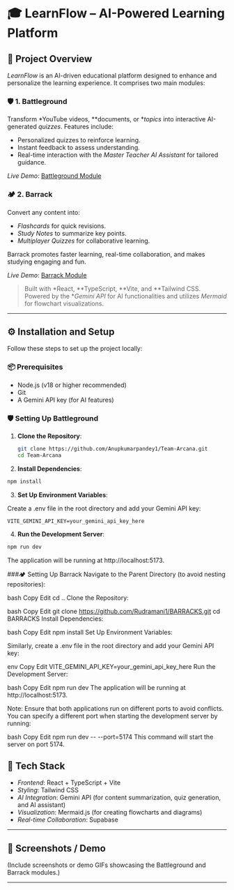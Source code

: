 # 🎓 LearnFlow – AI-Powered Learning Platform

## 📌 Project Overview

*LearnFlow* is an AI-driven educational platform designed to enhance and personalize the learning experience. It comprises two main modules:

### 🛡 1. Battleground
Transform *YouTube videos, **documents, or **topics* into interactive AI-generated *quizzes*. Features include:
- Personalized quizzes to reinforce learning.
- Instant feedback to assess understanding.
- Real-time interaction with the *Master Teacher AI Assistant* for tailored guidance.

*Live Demo*: [Battleground Module](https://learnflowai1.netlify.app/)

### 🏕 2. Barrack
Convert any content into:
- *Flashcards* for quick revisions.
- *Study Notes* to summarize key points.
- *Multiplayer Quizzes* for collaborative learning.

Barrack promotes faster learning, real-time collaboration, and makes studying engaging and fun.

*Live Demo*: [Barrack Module](https://learnflowai2.netlify.app/)

> Built with *React, **TypeScript, **Vite, and **Tailwind CSS. Powered by the **Gemini API* for AI functionalities and utilizes *Mermaid* for flowchart visualizations.

---

## ⚙ Installation and Setup

Follow these steps to set up the project locally:

### 📦 Prerequisites
- Node.js (v18 or higher recommended)
- Git
- A Gemini API key (for AI features)

### 🛡️ Setting Up Battleground

1. **Clone the Repository**:
   ```bash
   git clone https://github.com/Anupkumarpandey1/Team-Arcana.git
   cd Team-Arcana
   ```
2. **Install Dependencies**:

```bash
npm install
```
3. **Set Up Environment Variables**:

Create a .env file in the root directory and add your Gemini API key:
```env
VITE_GEMINI_API_KEY=your_gemini_api_key_here
```
4. **Run the Development Server**:

```bash
npm run dev
```
The application will be running at http://localhost:5173.

###🏕️ Setting Up Barrack
Navigate to the Parent Directory (to avoid nesting repositories):

bash
Copy
Edit
cd ..
Clone the Repository:

bash
Copy
Edit
git clone https://github.com/Rudramani1/BARRACKS.git
cd BARRACKS
Install Dependencies:

bash
Copy
Edit
npm install
Set Up Environment Variables:

Similarly, create a .env file in the root directory and add your Gemini API key:

env
Copy
Edit
VITE_GEMINI_API_KEY=your_gemini_api_key_here
Run the Development Server:

bash
Copy
Edit
npm run dev
The application will be running at http://localhost:5173.

Note: Ensure that both applications run on different ports to avoid conflicts. You can specify a different port when starting the development server by running:

bash
Copy
Edit
npm run dev -- --port=5174
This command will start the server on port 5174.

## 🧰 Tech Stack

- *Frontend*: React + TypeScript + Vite
- *Styling*: Tailwind CSS
- *AI Integration*: Gemini API (for content summarization, quiz generation, and AI assistant)
- *Visualization*: Mermaid.js (for creating flowcharts and diagrams)
- *Real-time Collaboration*: Supabase

---

## 📸 Screenshots / Demo

(Include screenshots or demo GIFs showcasing the Battleground and Barrack modules.)


---
